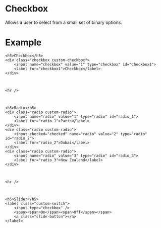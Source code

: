 # Checkbox

Allows a user to select from a small set of binary options.

# Example

    <h5>Checkbox</h5>
    <div class="checkbox custom-checkbox">
        <input name="checkbox" value="1" type="checkbox" id="checkbox1">
        <label for="checkbox1">Checkbox</label>
    </div>



    <hr />



    <h5>Radio</h5>
    <div class="radio custom-radio">
        <input name="radio" value="1" type="radio" id="radio_1">
        <label for="radio_1">Paris</label>
    </div>
    <div class="radio custom-radio">
        <input checked="checked" name="radio" value="2" type="radio" id="radio_2">
        <label for="radio_2">Dubai</label>
    </div>
    <div class="radio custom-radio">
        <input name="radio" value="3" type="radio" id="radio_3">
        <label for="radio_3">New Zealand</label>
    </div>



    <hr />



    <h5>Slider</h5>
    <label class="custom-switch">
        <input type="checkbox" />
        <span><span>On</span><span>Off</span></span>
        <a class="slide-button"></a>
    </label>